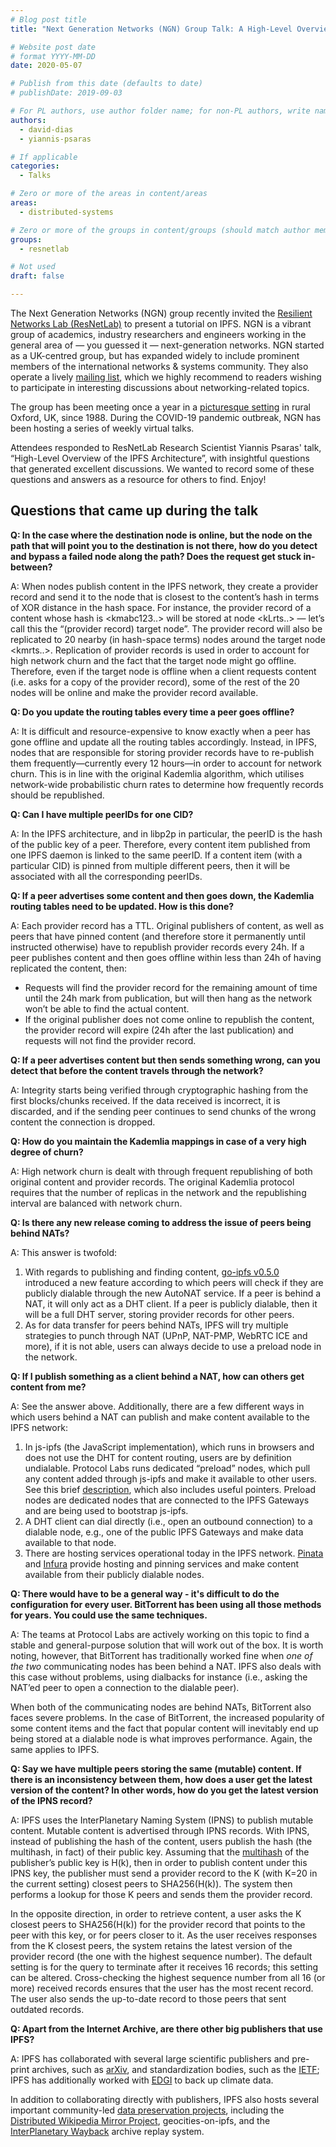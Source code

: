 ```yaml
---
# Blog post title
title: "Next Generation Networks (NGN) Group Talk: A High-Level Overview of the InterPlanetary File System"

# Website post date
# format YYYY-MM-DD
date: 2020-05-07

# Publish from this date (defaults to date)
# publishDate: 2019-09-03

# For PL authors, use author folder name; for non-PL authors, write name as in paper within ""
authors:
  - david-dias
  - yiannis-psaras

# If applicable
categories:
  - Talks

# Zero or more of the areas in content/areas
areas:
  - distributed-systems

# Zero or more of the groups in content/groups (should match author membership)
groups:
  - resnetlab

# Not used
draft: false

---
```

The Next Generation Networks (NGN) group recently invited the [Resilient Networks Lab (ResNetLab)](/groups/resnetlab/) to present a tutorial on IPFS. NGN is a vibrant group of academics, industry researchers and engineers working in the general area of — you guessed it — next-generation networks. NGN started as a UK-centred group, but has expanded widely to include prominent members of the international networks & systems community. They also operate a lively [mailing list](http://www.jiscmail.ac.uk/ngn), which we highly recommend to readers wishing to participate in interesting discussions about networking-related topics.

The group has been meeting once a year in a [picturesque setting](https://coseners.net/) in rural Oxford, UK, since 1988. During the COVID-19 pandemic outbreak, NGN has been hosting a series of weekly virtual talks.

Attendees responded to ResNetLab Research Scientist Yiannis Psaras' talk, “High-Level Overview of the IPFS Architecture”, with insightful questions that generated excellent discussions. We wanted to record some of these questions and answers as a resource for others to find. Enjoy!

## Questions that came up during the talk


**Q: In the case where the destination node is online, but the node on the path that will point you to the destination is not there, how do you detect and bypass a failed node along the path? Does the request get stuck in-between?**

A: When nodes publish content in the IPFS network, they create a provider record and send it to the node that is closest to the content’s hash in terms of XOR distance in the hash space. For instance, the provider record of a content whose hash is <kmabc123..> will be stored at node <kLrts..> — let’s call this the “(provider record) target node”. The provider record will also be replicated to 20 nearby (in hash-space terms) nodes around the target node <kmrts..>. Replication of provider records is used in order to account for high network churn and the fact that the target node might go offline. Therefore, even if the target node is offline when a client requests content (i.e. asks for a copy of the provider record), some of the rest of the 20 nodes will be online and make the provider record available.

**Q: Do you update the routing tables every time a peer goes offline?**

A: It is difficult and resource-expensive to know exactly when a peer has gone offline and update all the routing tables accordingly. Instead, in IPFS, nodes that are responsible for storing provider records have to re-publish them frequently—currently every 12 hours—in order to account for network churn. This is in line with the original Kademlia algorithm, which utilises network-wide probabilistic churn rates to determine how frequently records should be republished.

**Q: Can I have multiple peerIDs for one CID?**

A: In the IPFS architecture, and in libp2p in particular, the peerID is the hash of the public key of a peer. Therefore, every content item published from one IPFS daemon is linked to the same peerID. If a content item (with a particular CID) is pinned from multiple different peers, then it will be associated with all the corresponding peerIDs.

**Q: If a peer advertises some content and then goes down, the Kademlia routing tables need to be updated. How is this done?**

A: Each provider record has a TTL. Original publishers of content, as well as peers that have pinned content (and therefore store it permanently until instructed otherwise) have to republish provider records every 24h. If a peer publishes content and then goes offline within less than 24h of having replicated the content, then:

- Requests will find the provider record for the remaining amount of time until the 24h mark from publication, but will then hang as the network won’t be able to find the actual content.
- If the original publisher does not come online to republish the content, the provider record will expire (24h after the last publication) and requests will not find the provider record.

**Q: If a peer advertises content but then sends something wrong, can you detect that before the content travels through the network?**

A:  Integrity starts being verified through cryptographic hashing from the first blocks/chunks received. If the data received is incorrect, it is discarded, and if the sending peer continues to send chunks of the wrong content the connection is dropped.

**Q: How do you maintain the Kademlia mappings in case of a very high degree of churn?**

A: High network churn is dealt with through frequent republishing of both original content and provider records. The original Kademlia protocol requires that the number of replicas in the network and the republishing interval are balanced with network churn. 

**Q: Is there any new release coming to address the issue of peers being behind NATs?**

A: This answer is twofold:

1. With regards to publishing and finding content, [go-ipfs v0.5.0](https://blog.ipfs.io/2020-04-28-go-ipfs-0-5-0/) introduced a new feature according to which peers will check if they are publicly dialable through the new AutoNAT service. If a peer is behind a NAT, it will only act as a DHT client. If a peer is publicly dialable, then it will be a full DHT server, storing provider records for other peers.
2. As for data transfer for peers behind NATs, IPFS will try multiple strategies to punch through NAT (UPnP, NAT-PMP, WebRTC ICE and more), if it is not able, users can always decide to use a preload node in the network.

**Q: If I publish something as a client behind a NAT, how can others get content from me?**

A: See the answer above. Additionally, there are a few different ways in which users behind a NAT can publish and make content available to the IPFS network:

1. In js-ipfs (the JavaScript implementation), which runs in browsers and does not use the DHT for content routing, users are by definition undialable. Protocol Labs runs dedicated “preload” nodes, which pull any content added through js-ipfs and make it available to other users. See this brief [description](https://blog.ipfs.io/42-js-ipfs-0-31/), which also includes useful pointers. Preload nodes are dedicated nodes that are connected to the IPFS Gateways and are being used to bootstrap js-ipfs.
2. A DHT client can dial directly (i.e., open an outbound connection) to a dialable node, e.g., one of the public IPFS Gateways and make data available to that node.
3. There are hosting services operational today in the IPFS network. [Pinata](https://pinata.cloud/) and [Infura](https://infura.io/) provide hosting and pinning services and make content available from their publicly dialable nodes.

**Q: There would have to be a general way - it's difficult to do the configuration for every user. BitTorrent has been using all those methods for years. You could use the same techniques.**

A: The teams at Protocol Labs are actively working on this topic to find a stable and general-purpose solution that will work out of the box. It is worth noting, however, that BitTorrent has traditionally worked fine when *one of the two* communicating nodes has been behind a NAT. IPFS also deals with this case without problems, using dialbacks for instance (i.e., asking the NAT’ed peer to open a connection to the dialable peer). 

When both of the communicating nodes are behind NATs, BitTorrent also faces severe problems. In the case of BitTorrent, the increased popularity of some content items and the fact that popular content will inevitably end up being stored at a dialable node is what improves performance. Again, the same applies to IPFS.

**Q: Say we have multiple peers storing the same (mutable) content. If there is an inconsistency between them, how does a user get the latest version of the content? In other words, how do you get the latest version of the IPNS record?**

A: IPFS uses the InterPlanetary Naming System (IPNS) to publish mutable content. Mutable content is advertised through IPNS records. With IPNS, instead of publishing the hash of the content, users publish the hash (the multihash, in fact) of their public key. Assuming that the [multihash](https://tools.ietf.org/html/draft-snell-multihash-00) of the publisher’s public key is H(k), then in order to publish content under this IPNS key, the publisher must send a provider record to the K (with K=20 in the current setting) closest peers to SHA256(H(k)). The system then performs a lookup for those K peers and sends them the provider record.

In the opposite direction, in order to retrieve content, a user asks the K closest peers to SHA256(H(k)) for the provider record that points to the peer with this key, or for peers closer to it. As the user receives responses from the K closest peers, the system retains the latest version of the provider record (the one with the highest sequence number). The default setting is for the query to terminate after it receives 16 records; this setting can be altered. Cross-checking the highest sequence number from all 16 (or more) received records ensures that the user has the most recent record. The user also sends the up-to-date record to those peers that sent outdated records.

**Q: Apart from the Internet Archive, are there other big publishers that use IPFS?**

A: IPFS has collaborated with several large scientific publishers and pre-print archives, such as [arXiv](https://arxiv.org/), and standardization bodies, such as the [IETF](https://www.ietf.org/); IPFS has additionally worked with [EDGI](https://envirodatagov.org/) to back up climate data.

In addition to collaborating directly with publishers,  IPFS also hosts several important community-led [data preservation projects](https://awesome.ipfs.io/datasets/), including the [Distributed Wikipedia Mirror Project](https://github.com/ipfs/distributed-wikipedia-mirror), geocities-on-ipfs, and the [InterPlanetary Wayback](https://github.com/oduwsdl/ipwb) archive replay system.
